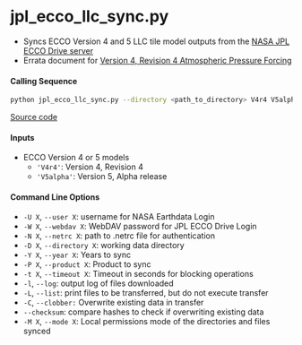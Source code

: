 jpl_ecco_llc_sync.py
===================

- Syncs ECCO Version 4 and 5 LLC tile model outputs from the [NASA JPL ECCO Drive server](https://ecco.jpl.nasa.gov/drive/files/Version5/Alpha/nctiles_monthly)
- Errata document for [Version 4, Revision 4 Atmospheric Pressure Forcing](https://ecco-group.org/docs/ECCO_V4r4_errata.pdf)

#### Calling Sequence
```bash
python jpl_ecco_llc_sync.py --directory <path_to_directory> V4r4 V5alpha
```
[Source code](https://github.com/tsutterley/model-harmonics/blob/main/ECCO/jpl_ecco_llc_sync.py)

#### Inputs
- ECCO Version 4 or 5 models
    * `'V4r4'`: Version 4, Revision 4
    * `'V5alpha'`: Version 5, Alpha release

#### Command Line Options
- `-U X`, `--user X`: username for NASA Earthdata Login
- `-W X`, `--webdav X`: WebDAV password for JPL ECCO Drive Login
- `-N X`, `--netrc X`: path to .netrc file for authentication
- `-D X`, `--directory X`: working data directory
- `-Y X`, `--year X`: Years to sync
- `-P X`, `--product X`: Product to sync
- `-t X`, `--timeout X`: Timeout in seconds for blocking operations
- `-l`, `--log`: output log of files downloaded
- `-L`, `--list`: print files to be transferred, but do not execute transfer
- `-C`, `--clobber:` Overwrite existing data in transfer
- `--checksum`: compare hashes to check if overwriting existing data
- `-M X`, `--mode X`: Local permissions mode of the directories and files synced
